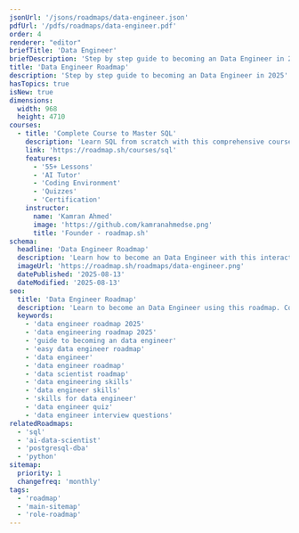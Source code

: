 ```yaml
---
jsonUrl: '/jsons/roadmaps/data-engineer.json'
pdfUrl: '/pdfs/roadmaps/data-engineer.pdf'
order: 4
renderer: "editor"
briefTitle: 'Data Engineer'
briefDescription: 'Step by step guide to becoming an Data Engineer in 2025'
title: 'Data Engineer Roadmap'
description: 'Step by step guide to becoming an Data Engineer in 2025'
hasTopics: true
isNew: true
dimensions:
  width: 968
  height: 4710
courses:
  - title: 'Complete Course to Master SQL'
    description: 'Learn SQL from scratch with this comprehensive course'
    link: 'https://roadmap.sh/courses/sql'
    features:
      - '55+ Lessons'
      - 'AI Tutor'
      - 'Coding Environment'
      - 'Quizzes'
      - 'Certification'
    instructor:
      name: 'Kamran Ahmed'
      image: 'https://github.com/kamranahmedse.png'
      title: 'Founder - roadmap.sh'
schema:
  headline: 'Data Engineer Roadmap'
  description: 'Learn how to become an Data Engineer with this interactive step by step guide in 2025. We also have resources and short descriptions attached to the roadmap items so you can get everything you want to learn in one place.'
  imageUrl: 'https://roadmap.sh/roadmaps/data-engineer.png'
  datePublished: '2025-08-13'
  dateModified: '2025-08-13'
seo:
  title: 'Data Engineer Roadmap'
  description: 'Learn to become an Data Engineer using this roadmap. Community driven, articles, resources, guides, interview questions, quizzes for modern data engineers.'
  keywords:
    - 'data engineer roadmap 2025'
    - 'data engineering roadmap 2025'
    - 'guide to becoming an data engineer'
    - 'easy data engineer roadmap'
    - 'data engineer'
    - 'data engineer roadmap'
    - 'data scientist roadmap'
    - 'data engineering skills'
    - 'data engineer skills'
    - 'skills for data engineer'
    - 'data engineer quiz'
    - 'data engineer interview questions'
relatedRoadmaps:
  - 'sql'
  - 'ai-data-scientist'
  - 'postgresql-dba'
  - 'python'
sitemap:
  priority: 1
  changefreq: 'monthly'
tags:
  - 'roadmap'
  - 'main-sitemap'
  - 'role-roadmap'
---
```

